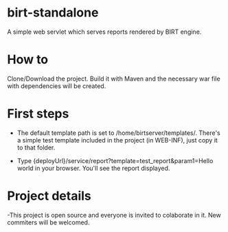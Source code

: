 birt-standalone
===============

A simple web servlet which serves reports rendered by BIRT engine.

How to
===============

Clone/Download the project. Build it with Maven and the necessary war file with 
dependencies will be created.

First steps
===============

- The default template path is set to /home/birtserver/templates/. There's a simple 
test template included in the project (in WEB-INF), just copy it to that folder.

- Type {deployUrl}/service/report?template=test_report&param1=Hello world in your
browser. You'll see the report displayed.

Project details
===============

-This project is open source and everyone is invited to colaborate in it. New 
commiters will be welcomed.
